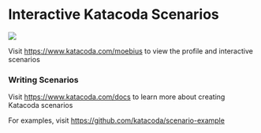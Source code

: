 # Interactive Katacoda Scenarios

[![](http://shields.katacoda.com/katacoda/moebius/count.svg)](https://www.katacoda.com/moebius "Get your profile on Katacoda.com")

Visit https://www.katacoda.com/moebius to view the profile and interactive scenarios

### Writing Scenarios
Visit https://www.katacoda.com/docs to learn more about creating Katacoda scenarios

For examples, visit https://github.com/katacoda/scenario-example
